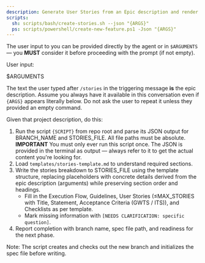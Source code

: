 ```yaml
---
description: Generate User Stories from an Epic description and render a markdown document.
scripts:
  sh: scripts/bash/create-stories.sh --json "{ARGS}"
  ps: scripts/powershell/create-new-feature.ps1 -Json "{ARGS}"
---
```


The user input to you can be provided directly by the agent or in `$ARGUMENTS` — you **MUST** consider it before proceeding with the prompt (if not empty).

User input:

$ARGUMENTS

The text the user typed after `/stories` in the triggering message **is** the epic description. Assume you always have it available in this conversation even if `{ARGS}` appears literally below. Do not ask the user to repeat it unless they provided an empty command.

Given that project description, do this:

1. Run the script `{SCRIPT}` from repo root and parse its JSON output for BRANCH_NAME and STORIES_FILE. All file paths must be absolute.  
   **IMPORTANT** You must only ever run this script once. The JSON is provided in the terminal as output — always refer to it to get the actual content you're looking for.  
2. Load `templates/stories-template.md` to understand required sections.  
3. Write the stories breakdown to STORIES_FILE using the template structure, replacing placeholders with concrete details derived from the epic description (arguments) while preserving section order and headings.  
   - Fill in the Execution Flow, Guidelines, User Stories (≤MAX_STORIES with Title, Statement, Acceptance Criteria (GWTS / ITS)), and Checklists as per template.
   - Mark missing information with `[NEEDS CLARIFICATION: specific question]`.  
4. Report completion with branch name, spec file path, and readiness for the next phase.

Note: The script creates and checks out the new branch and initializes the spec file before writing.
